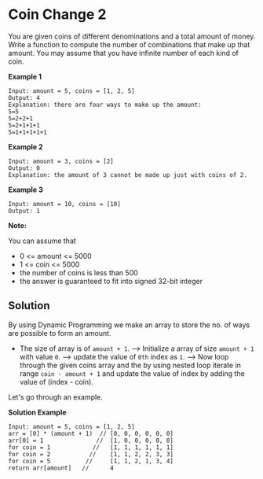 # Coin Change 2

You are given coins of different denominations and a total amount of money. Write a function to compute the number of combinations that make up that amount. You may assume that you have infinite number of each kind of coin.

**Example 1**

```
Input: amount = 5, coins = [1, 2, 5]
Output: 4
Explanation: there are four ways to make up the amount:
5=5
5=2+2+1
5=2+1+1+1
5=1+1+1+1+1
```

**Example 2**
```
Input: amount = 3, coins = [2]
Output: 0
Explanation: the amount of 3 cannot be made up just with coins of 2.
```

**Example 3**
```
Input: amount = 10, coins = [10] 
Output: 1
```

**Note:**

You can assume that
* 0 <= amount <= 5000
* 1 <= coin <= 5000
* the number of coins is less than 500
* the answer is guaranteed to fit into signed 32-bit integer

## Solution

By using Dynamic Programming we make an array to store the no. of ways are possible to form an amount.
* The size of array is of `amount + 1`.
--> Initialize a array of size `amount + 1` with value `0`.
--> update the value of `0th` index as `1`.
--> Now loop through the given coins array and the by using nested loop iterate in range `coin - amount + 1` and update the value of index by adding the value of (index - coin).

Let's go through an example.

**Solution Example**

```
Input: amount = 5, coins = [1, 2, 5]
arr = [0] * (amount + 1)  // [0, 0, 0, 0, 0, 0]
arr[0] = 1               //  [1, 0, 0, 0, 0, 0]
for coin = 1            //   [1, 1, 1, 1, 1, 1]
for coin = 2           //    [1, 1, 2, 2, 3, 3]
for coin = 5          //     [1, 1, 2, 1, 3, 4]
return arr[amount]   //      4
```
